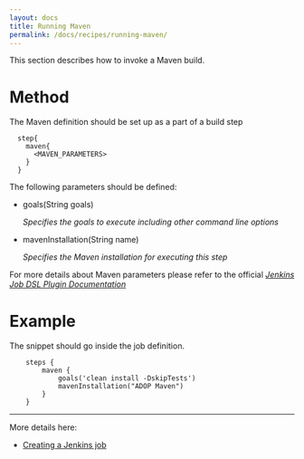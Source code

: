 ```yaml
---
layout: docs
title: Running Maven
permalink: /docs/recipes/running-maven/
---
```


This section describes how to invoke a Maven build.

# Method

The Maven definition should be set up as a part of a build step

```
  step{
    maven{
      <MAVEN_PARAMETERS>
    }
  }
```

The following parameters should be defined:

* goals(String goals)

  _Specifies the goals to execute including other command line options_
  
* mavenInstallation(String name)

  _Specifies the Maven installation for executing this step_
  
For more details about Maven parameters please refer to the official _[Jenkins Job DSL Plugin Documentation](https://jenkinsci.github.io/job-dsl-plugin/#method/javaposse.jobdsl.dsl.helpers.step.StepContext.maven)_

# Example

The snippet should go inside the job definition. 

```
    steps {
        maven {
            goals('clean install -DskipTests')
            mavenInstallation("ADOP Maven")
        }
    }
```

---

More details here:

- [Creating a Jenkins job](https://mibzzz.github.io/adop-cartridges-cookbook/docs/recipes/creating-a-job/)




